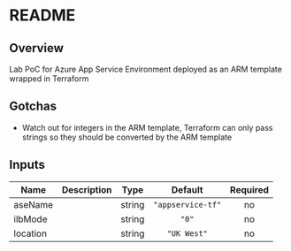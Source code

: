 # README

## Overview

Lab PoC for Azure App Service Environment deployed as an ARM template wrapped in Terraform

## Gotchas

- Watch out for integers in the ARM template, Terraform can only pass strings so they should be converted by the ARM template

<!-- BEGINNING OF PRE-COMMIT-TERRAFORM DOCS HOOK -->
## Inputs

| Name | Description | Type | Default | Required |
|------|-------------|:----:|:-----:|:-----:|
| aseName |  | string | `"appservice-tf"` | no |
| ilbMode |  | string | `"0"` | no |
| location |  | string | `"UK West"` | no |

<!-- END OF PRE-COMMIT-TERRAFORM DOCS HOOK -->
